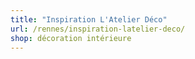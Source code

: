 ```yaml
---
title: "Inspiration L'Atelier Déco"
url: /rennes/inspiration-latelier-deco/
shop: décoration intérieure
---
```

